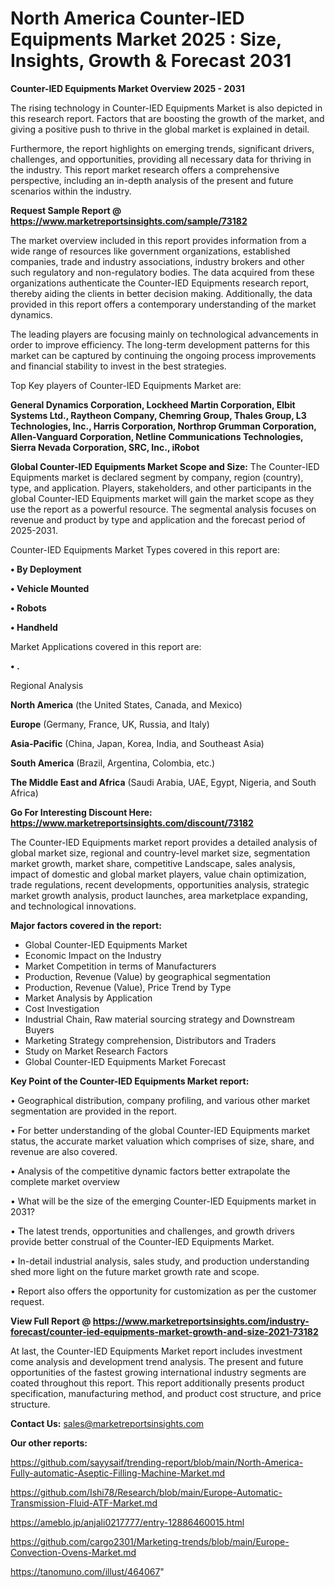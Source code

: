 # North America Counter-IED Equipments Market 2025 : Size, Insights, Growth & Forecast 2031

<Strong> Counter-IED Equipments Market Overview 2025 - 2031</strong>

The rising technology in Counter-IED Equipments Market is also depicted in this research report. Factors that are boosting the growth of the market, and giving a positive push to thrive in the global market is explained in detail.

Furthermore, the report highlights on emerging trends, significant drivers, challenges, and opportunities, providing all necessary data for thriving in the industry. This report market research offers a comprehensive perspective, including an in-depth analysis of the present and future scenarios within the industry.

<strong>Request Sample Report @ <a href=https://www.marketreportsinsights.com/sample/73182>https://www.marketreportsinsights.com/sample/73182</a></strong>

The market overview included in this report provides information from a wide range of resources like government organizations, established companies, trade and industry associations, industry brokers and other such regulatory and non-regulatory bodies. The data acquired from these organizations authenticate the Counter-IED Equipments research report, thereby aiding the clients in better decision making. Additionally, the data provided in this report offers a contemporary understanding of the market dynamics.

The leading players are focusing mainly on technological advancements in order to improve efficiency. The long-term development patterns for this market can be captured by continuing the ongoing process improvements and financial stability to invest in the best strategies.

Top Key players of Counter-IED Equipments Market are:

<strong>General Dynamics Corporation, Lockheed Martin Corporation, Elbit Systems Ltd., Raytheon Company, Chemring Group, Thales Group, L3 Technologies, Inc., Harris Corporation, Northrop Grumman Corporation, Allen-Vanguard Corporation, Netline Communications Technologies, Sierra Nevada Corporation, SRC, Inc., iRobot</strong>

<strong><b>Global Counter-IED Equipments Market Scope and Size:</b></strong>
The Counter-IED Equipments market is declared segment by company, region (country), type, and application. Players, stakeholders, and other participants in the global Counter-IED Equipments market will gain the market scope as they use the report as a powerful resource. The segmental analysis focuses on revenue and product by type and application and the forecast period of 2025-2031.

Counter-IED Equipments Market Types covered in this report are:

<strong>• By Deployment

• Vehicle Mounted

• Robots

• Handheld</strong>

Market Applications covered in this report are:

<strong>• .</strong> 

Regional Analysis

<strong>North America</strong> (the United States, Canada, and Mexico)

<strong>Europe</strong> (Germany, France, UK, Russia, and Italy)

<strong>Asia-Pacific</strong> (China, Japan, Korea, India, and Southeast Asia)

<strong>South America</strong> (Brazil, Argentina, Colombia, etc.)

<strong>The Middle East and Africa</strong> (Saudi Arabia, UAE, Egypt, Nigeria, and South Africa)

<strong>Go For Interesting Discount Here: <a href=https://www.marketreportsinsights.com/discount/73182>https://www.marketreportsinsights.com/discount/73182</a></strong>

The Counter-IED Equipments market report provides a detailed analysis of global market size, regional and country-level market size, segmentation market growth, market share, competitive Landscape, sales analysis, impact of domestic and global market players, value chain optimization, trade regulations, recent developments, opportunities analysis, strategic market growth analysis, product launches, area marketplace expanding, and technological innovations.

<strong><b>Major factors covered in the report:</b></strong>
<ul>
  <li>Global Counter-IED Equipments Market </li>
  <li>Economic Impact on the Industry</li>
  <li>Market Competition in terms of Manufacturers</li>
  <li>Production, Revenue (Value) by geographical segmentation</li>
  <li>Production, Revenue (Value), Price Trend by Type</li>
  <li>Market Analysis by Application</li>
  <li>Cost Investigation</li>
  <li>Industrial Chain, Raw material sourcing strategy and Downstream Buyers</li>
  <li>Marketing Strategy comprehension, Distributors and Traders</li>
  <li>Study on Market Research Factors</li>
  <li>Global Counter-IED Equipments Market Forecast</li>
</ul>

<strong><b>Key Point of the Counter-IED Equipments Market report:</b></strong>

• Geographical distribution, company profiling, and various other market segmentation are provided in the report.

• For better understanding of the global Counter-IED Equipments market status, the accurate market valuation which comprises of size, share, and revenue are also covered.

• Analysis of the competitive dynamic factors better extrapolate the complete market overview

• What will be the size of the emerging Counter-IED Equipments market in 2031?

• The latest trends, opportunities and challenges, and growth drivers provide better construal of the Counter-IED Equipments Market.

• In-detail industrial analysis, sales study, and production understanding shed more light on the future market growth rate and scope.

• Report also offers the opportunity for customization as per the customer request.

<strong><b>View Full Report @ <a href=https://www.marketreportsinsights.com/industry-forecast/counter-ied-equipments-market-growth-and-size-2021-73182>https://www.marketreportsinsights.com/industry-forecast/counter-ied-equipments-market-growth-and-size-2021-73182</a></b></strong>


At last, the Counter-IED Equipments Market report includes investment come analysis and development trend analysis. The present and future opportunities of the fastest growing international industry segments are coated throughout this report. This report additionally presents product specification, manufacturing method, and product cost structure, and price structure.

<strong>Contact Us:</strong>
sales@marketreportsinsights.com

<strong>Our other reports:</strong>

<a href=https://github.com/sayysaif/trending-report/blob/main/North-America-Fully-automatic-Aseptic-Filling-Machine-Market.md>https://github.com/sayysaif/trending-report/blob/main/North-America-Fully-automatic-Aseptic-Filling-Machine-Market.md</a>

<a href=https://github.com/Ishi78/Research/blob/main/Europe-Automatic-Transmission-Fluid-ATF-Market.md>https://github.com/Ishi78/Research/blob/main/Europe-Automatic-Transmission-Fluid-ATF-Market.md</a>

<a href=https://ameblo.jp/anjali0217777/entry-12886460015.html>https://ameblo.jp/anjali0217777/entry-12886460015.html</a>

<a href=https://github.com/cargo2301/Marketing-trends/blob/main/Europe-Convection-Ovens-Market.md>https://github.com/cargo2301/Marketing-trends/blob/main/Europe-Convection-Ovens-Market.md</a>

<a href=https://tanomuno.com/illust/464067>https://tanomuno.com/illust/464067</a>"
